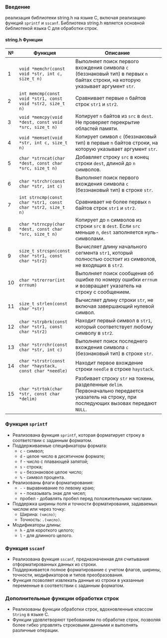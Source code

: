 ### Введение

реализация библиотеки string.h на языке C, включая реализацию функций `sprintf` и `sscanf`. Библиотека string.h является основной библиотекой языка C для обработки строк.

#### string.h Функции

| №  | Функция                                   | Описание                                                                                                                                              |
|----|-------------------------------------------|-------------------------------------------------------------------------------------------------------------------------------------------------------|
| 1  | `void *memchr(const void *str, int c, size_t n)`  | Выполняет поиск первого вхождения символа `c` (беззнаковый тип) в первых `n` байтах строки, на которую указывает аргумент `str`.                  |
| 2  | `int memcmp(const void *str1, const void *str2, size_t n)` | Сравнивает первые `n` байтов строк `str1` и `str2`.                                                                                               |
| 3  | `void *memcpy(void *dest, const void *src, size_t n)` | Копирует `n` байтов из `src` в `dest`. Не проверяет перекрытие областей памяти.                                                                    |
| 4  | `void *memset(void *str, int c, size_t n)`      | Копирует символ `c` (беззнаковый тип) в первые `n` байтов строки, на которую указывает аргумент `str`.                                            |
| 5  | `char *strncat(char *dest, const char *src, size_t n)` | Добавляет строку `src` в конец строки `dest`, длиной до `n` символов.                                                                             |
| 6  | `char *strchr(const char *str, int c)`       | Выполняет поиск первого вхождения символа `c` (беззнаковый тип) в строке `str`.                                                                       |
| 7  | `int strncmp(const char *str1, const char *str2, size_t n)` | Сравнивает не более первых `n` байтов строк `str1` и `str2`.                                                                                       |
| 8  | `char *strncpy(char *dest, const char *src, size_t n)` | Копирует до `n` символов из строки `src` в `dest`. Если `src` меньше `n`, `dest` заполняется нуль-символами.                                      |
| 9  | `size_t strcspn(const char *str1, const char *str2)` | Вычисляет длину начального сегмента `str1`, который полностью состоит из символов, не входящих в `str2`.                                          |
| 10 | `char *strerror(int errnum)`                | Выполняет поиск сообщения об ошибке по номеру ошибки `errnum` и возвращает указатель на строку с сообщением.                                        |
| 11 | `size_t strlen(const char *str)`           | Вычисляет длину строки `str`, не включая завершающий нулевой символ.                                                                                |
| 12 | `char *strpbrk(const char *str1, const char *str2)` | Находит первый символ в `str1`, который соответствует любому символу в `str2`.                                                                      |
| 13 | `char *strrchr(const char *str, int c)`    | Выполняет поиск последнего вхождения символа `c` (беззнаковый тип) в строке `str`.                                                                   |
| 14 | `char *strstr(const char *haystack, const char *needle)` | Находит первое вхождение строки `needle` в строке `haystack`.                                                                                        |
| 15 | `char *strtok(char *str, const char *delim)` | Разбивает строку `str` на токены, разделенные `delim`. Первоначально передается указатель на строку, при последующих вызовах передают `NULL`.  |



### Функция `sprintf`

- Реализована функция `sprintf`, которая форматирует строку в соответствии с заданным форматом.
- Поддерживаемые спецификаторы формата:
  - `c` - символ;
  - `d` - целое число в десятичном формате;
  - `f` - число с плавающей запятой;
  - `s` - строка;
  - `u` - беззнаковое целое число;
  - `%` - символ процента.
- Реализованы флаги форматирования:
  - `-` - выравнивание по левому краю;
  - `+` - показывать знак для чисел;
  - пробел - добавлять пробел перед положительными числами.
- Поддержка ширины поля и точности форматирования, задаваемых числом или через точку:
  - Ширина: `(число)`;
  - Точность: `.(число)`.
- Модификаторы длины:
  - `h` - для короткого целого;
  - `l` - для длинного целого.

### Функция `sscanf`

- Реализована функция `sscanf`, предназначенная для считывания отформатированных данных из строки.
- Поддерживается полное форматирование с учетом флагов, ширины, точности, модификаторов и типов преобразования.
- Функция позволяет извлекать данные из строки в указанные переменные в соответствии с заданным форматом.

### Дополнительные функции обработки строк

- Реализованы функции обработки строк, вдохновленные классом `String` в языке C.
- Функции удовлетворяют требованиям по обработке строк, позволяя более гибко управлять строковыми данными и выполнять различные операции.